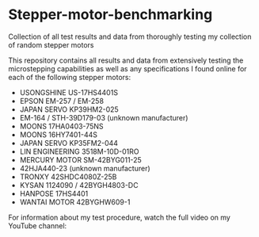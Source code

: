 # Stepper-motor-benchmarking
Collection of all test results and data from thoroughly testing my collection of random stepper motors

This repository contains all results and data from extensively testing the microstepping capabilities as well as any specifications I found online for each of the following stepper motors:

 - USONGSHINE US-17HS4401S
 - EPSON EM-257 / EM-258
 - JAPAN SERVO KP39HM2-025
 - EM-164 / STH-39D179-03 (unknown manufacturer)
 - MOONS 17HA0403-75NS
 - MOONS 16HY7401-44S
 - JAPAN SERVO KP35FM2-044
 - LIN ENGINEERING 3518M-10D-01RO
 - MERCURY MOTOR SM-42BYG011-25
 - 42HJA440-23 (unknown manufacturer)
 - TRONXY 42SHDC4080Z-25B
 - KYSAN 1124090 / 42BYGH4803-DC
 - HANPOSE 17HS4401
 - WANTAI MOTOR 42BYGHW609-1

For information about my test procedure, watch the full video on my YouTube channel:
